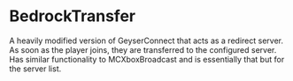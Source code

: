# BedrockTransfer

A heavily modified version of GeyserConnect that acts as a redirect server. As soon as the player joins, they are transferred to the configured server.
Has similar functionality to MCXboxBroadcast and is essentially that but for the server list.
